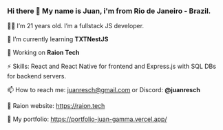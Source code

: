 ### Hi there 👋 My name is Juan, i'm from Rio de Janeiro - Brazil.

🙋‍♂️ I’m 21 years old. I’m a fullstack JS developer.

🌱 I’m currently learning **TXTNestJS**

🔭 Working on **Raion Tech**

⚡ Skills: React and React Native for frontend and Express.js with SQL DBs for backend servers.

📫 How to reach me: juanresch@gmail.com or Discord: **@juanresch**

🐯 Raion website: https://raion.tech

🙋 My portfolio: https://portfolio-juan-gamma.vercel.app/
<!--
**juan-resch/juan-resch** is a ✨ _special_ ✨ repository because its `README.md` (this file) appears on your GitHub profile.

Here are some ideas to get you started:

- 🔭 I’m currently working on ...
- 🌱 I’m currently learning ...
- 👯 I’m looking to collaborate on ...
- 🤔 I’m looking for help with ...
- 💬 Ask me about ...
- 📫 How to reach me: ...
- 😄 Pronouns: ...
- ⚡ Fun fact: ...
-->
